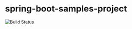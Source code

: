 # spring-boot-samples-project

[![Build Status](https://travis-ci.com/davidokun/spring-boot-samples-project.svg?branch=master)](https://travis-ci.com/davidokun/spring-boot-samples-project)

